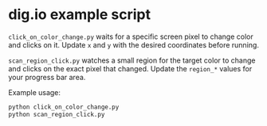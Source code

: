 # dig.io example script

`click_on_color_change.py` waits for a specific screen pixel to change color and clicks on it. Update `x` and `y` with the desired coordinates before running.

`scan_region_click.py` watches a small region for the target color to change and clicks on the exact pixel that changed. Update the `region_*` values for your progress bar area.

Example usage:
```bash
python click_on_color_change.py
python scan_region_click.py
```
